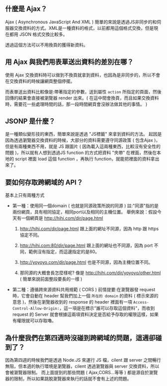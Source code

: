 ## 什麼是 Ajax？
Ajax ( Asynchronous JavaScript And XML ) 簡單的來說是透過JS非同步的和伺服器交換資料的方式。XML是一種資料的格式，以前都用這個格式交換，但是現在都用 JSON 格式交換比較多。

透過這個方法可以不用換頁的獲得新資料。

## 用 Ajax 與我們用表單送出資料的差別在哪？

使用 Ajax 交換資料時可以做到不換頁就拿到資料，也因為是非同步的，所以不會在交換資料的時候讓網頁整個停擺。

而表單送出資料比較像是:帶著指定的參數，送到屬性 `action` 所指定的頁面，然後回傳的結果會直接被瀏覽器 render 出來。( 在這中間會換頁，而且如果交換資料時，需要花一些處理時間的話，那一段時間網頁會沒辦法做其他的事情。 )

## JSONP 是什麼？

是一種類似變形技的東西，簡單來說是透過 "JS標籤" 來拿到資料的方法。
起因是因為透過瀏覽器交換資料的時候，大部分的資料需要遵守同源政策 ( 包含Ajax )，但是有兩種東西不用，就是 JS 跟圖片 ( 因為載入這兩種東西，比較沒有安全性的問題 )，所以就有人想到透過JS  function 的方式把資料 "夾帶" 在裡面，然後在本地的 script 裡面 load 這個 function ，再執行 function，就能把裡面的資料拿出來了。


## 要如何存取跨網域的 API？

基本上只有兩種方式
- 第一種：使用同一個domain ( 也就是同源政策所說的同源 )
  註:"同源"指的是兩份網頁，具有相同協定，相同port以及相同的主機位置。
  舉例來說：假設今天有一個網頁是 http://hihi.com/dir/page.html
  1. http://hihi.com/dir/page.html 跟上面的網址不同源，因為 http 跟 https 協定不同。
  2. http://hihi.com:80/dir/page.html 跟上面的網址也不同源，因為 port 不同，範例沒有指定，而這邊指定的是80。
  3. http://yoyoyo.com/dir/page.html 也是不同源，因為主機位置不同。

  4. 那同源的大概會長怎麼樣呢? 像是 http://hihi.com/dir/yoyoyo/other.html ( 簡單來說前面整段要長的一樣 )

- 第二種：遵循跨來源資料共用規範 ( CORS )
  前情提要:在瀏覽器發 request 時，它會自動在 header 幫我們加上一個 `所在的 domain` 的資料 ( 標示來源的意思 )，然後在瀏覽器收到的 response 的 header 裡面有一項 `Access-Control-Allow-Origin:`，這一項是在標示"誰可以存取這個資料"，而收到 request 的 Server 就會根據這兩項資料決定是否給予存取的權限這樣，如果有權限就可以存取嚕。

## 為什麼我們在第四週時沒碰到跨網域的問題，這週卻碰到了？

因為第四週的時候我們是透過 Node.JS 來運行 JS 檔，cilent 跟 server 之間暢行無阻，但本週的執行環境是瀏覽器，cilent 透過瀏覽器與 server 交換資料，所以會被瀏覽器限制。
而上面提到的那些問題 ( Ajax,CORS...等等 ) 都是源自於瀏覽器的限制，所以如果跳脫瀏覽器來執行的話就不會有上述的問題。